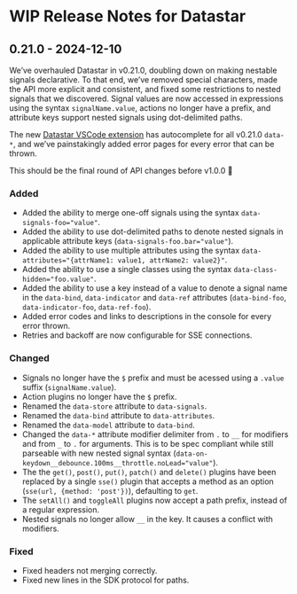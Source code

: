 # WIP Release Notes for Datastar

## 0.21.0 - 2024-12-10

We’ve overhauled Datastar in v0.21.0, doubling down on making nestable signals declarative. To that end, we’ve removed special characters, made the API more explicit and consistent, and fixed some restrictions to nested signals that we discovered. Signal values are now accessed in expressions using the syntax `signalName.value`, actions no longer have a prefix, and attribute keys support nested signals using dot-delimited paths.

The new [Datastar VSCode extension](https://marketplace.visualstudio.com/items?itemName=starfederation.datastar-vscode) has autocomplete for all v0.21.0 `data-*`, and we’ve painstakingly added error pages for every error that can be thrown.

This should be the final round of API changes before v1.0.0 🚀

### Added

- Added the ability to merge one-off signals using the syntax `data-signals-foo="value"`.
- Added the ability to use dot-delimited paths to denote nested signals in applicable attribute keys (`data-signals-foo.bar="value"`).
- Added the ability to use multiple attributes using the syntax `data-attributes="{attrName1: value1, attrName2: value2}"`.
- Added the ability to use a single classes using the syntax `data-class-hidden="foo.value"`.
- Added the ability to use a key instead of a value to denote a signal name in the `data-bind`, `data-indicator` and `data-ref` attributes (`data-bind-foo`, `data-indicator-foo`, `data-ref-foo`).
- Added error codes and links to descriptions in the console for every error thrown.
- Retries and backoff are now configurable for SSE connections.

### Changed

- Signals no longer have the `$` prefix and must be acessed using a `.value` suffix (`signalName.value`).
- Action plugins no longer have the `$` prefix.
- Renamed the `data-store` attribute to `data-signals`.
- Renamed the `data-bind` attribute to `data-attributes`.
- Renamed the `data-model` attribute to `data-bind`.
- Changed the `data-*` attribute modifier delimiter from `.` to `__` for modifiers and from `_` to `.` for arguments. This is to be spec compliant while still parseable with new nested signal syntax (`data-on-keydown__debounce.100ms__throttle.noLead="value"`).
- The the `get()`, `post()`, `put()`, `patch()` and `delete()` plugins have been replaced by a single `sse()` plugin that accepts a method as an option (`sse(url, {method: 'post'})`), defaulting to `get`.
- The `setAll()` and `toggleAll` plugins now accept a path prefix, instead of a regular expression.
- Nested signals no longer allow `__` in the key. It causes a conflict with modifiers.

### Fixed

- Fixed headers not merging correctly.
- Fixed new lines in the SDK protocol for paths.